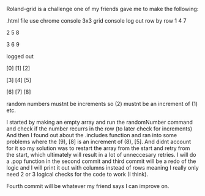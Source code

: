 Roland-grid is a challenge one of my friends gave me to make the following:

.html  file
use chrome console
3x3 grid 
console log out row by row
1 4 7

2 5 8

3 6 9

logged out 

[0] [1] [2]

[3] [4] [5]

[6] [7] [8]

random numbers
mustnt  be increments so (2) mustnt be an increment of (1) etc. 

I started by making an empty array and run the randomNumber command and check if the number recurrs in the row (to later check for increments)
And then I found out about the .includes function and ran into some problems where the (9), [8] is an increment of (8), [5].
And didnt account for it so my solution was to restart the array from the start and retry from the start, which ultimately will result in a lot of unneccesary retries. 
I will do a .pop function in the second commit and third commit will be a redo of the logic and I will print it out with columns instead of rows 
meaning I really only need 2 or 3 logical checks for the code to work (I think).

Fourth commit will be whatever my friend says I can improve on.
